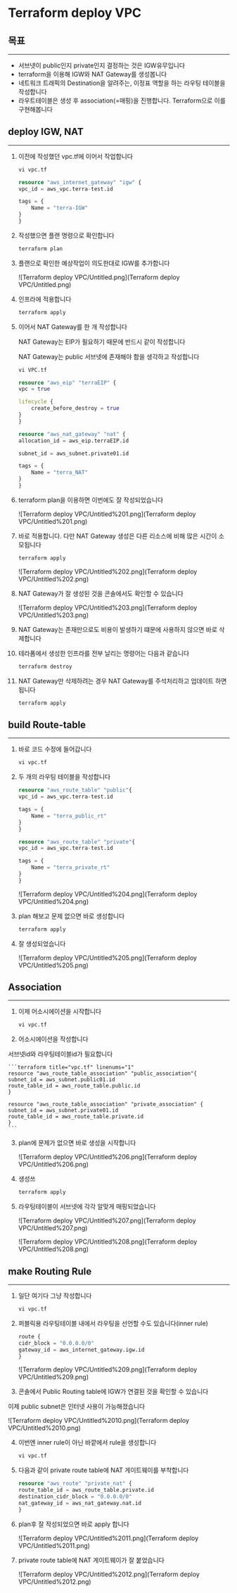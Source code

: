 # Terraform deploy VPC

## 목표

---

- 서브넷이 public인지 private인지 결정하는 것은 IGW유무입니다
- terraform을 이용해 IGW와 NAT Gateway를 생성봅니다
- 네트워크 트래픽의 Destination을 알려주는, 이정표 역할을 하는 라우팅 테이블을 작성합니다
- 라우트테이블은 생성 후 association(=매핑)을 진행합니다. Terraform으로 이를 구현해봅니다

## deploy IGW, NAT

---

1. 이전에 작성했던 vpc.tf에 이어서 작업합니다
    
    ```s
    vi vpc.tf
    ```

    ```terraform title="vpc.tf" linenums="1"
    resource "aws_internet_gateway" "igw" {
    vpc_id = aws_vpc.terra-test.id

    tags = {
        Name = "terra-IGW"
    }
    }
    ```
    
2. 작성했으면 플랜 명령으로 확인합니다
    
    ```s
    terraform plan
    ```
    
3. 플랜으로 확인한 예상작업이 의도한대로 IGW를 추가합니다
    
    ![Terraform deploy VPC/Untitled.png](Terraform deploy VPC/Untitled.png)
    
4. 인프라에 적용합니다

    ```s
    terraform apply
    ```
    
5. 이어서 NAT Gateway를 한 개 작성합니다
    
    NAT Gateway는 EIP가 필요하기 때문에 반드시 같이 작성합니다
    
    NAT Gateway는 public 서브넷에 존재해야 함을 생각하고 작성합니다

    ```s
    vi VPC.tf
    ```

    ```terraform title="vpc.tf" linenums="1"
    resource "aws_eip" "terraEIP" {
    vpc = true

    lifecycle {
        create_before_destroy = true
    }
    }

    resource "aws_nat_gateway" "nat" {
    allocation_id = aws_eip.terraEIP.id

    subnet_id = aws_subnet.private01.id

    tags = {
        Name = "terra_NAT"
    }
    }
    ```

6. terraform plan을 이용하면 이번에도 잘 작성되었습니다
    
    ![Terraform deploy VPC/Untitled%201.png](Terraform deploy VPC/Untitled%201.png)
    
7. 바로 적용합니다. 다만 NAT Gateway 생성은 다른 리소스에 비해 많은 시간이 소모됩니다

    ```s
    terraform apply
    ```
    
    ![Terraform deploy VPC/Untitled%202.png](Terraform deploy VPC/Untitled%202.png)
    
8. NAT Gateway가 잘 생성된 것을 콘솔에서도 확인할 수 있습니다
    
    ![Terraform deploy VPC/Untitled%203.png](Terraform deploy VPC/Untitled%203.png)
    
9. NAT Gateway는 존재만으로도 비용이 발생하기 떄문에 사용하지 않으면 바로 삭제합니다
10. 테라폼에서 생성한 인프라를 전부 날리는 명령어는 다음과 같습니다

    ```s
    terraform destroy
    ```
    
11. NAT Gateway만 삭제하려는 경우 NAT Gateway를 주석처리하고 업데이트 하면 됩니다

    ```s
    terraform apply
    ```
    

## build Route-table

---

1. 바로 코드 수정에 들어갑니다

    ```s
    vi vpc.tf
    ```

2. 두 개의 라우팅 테이블을 작성합니다

    ```terraform title="vpc.tf" linenums="1"
    resource "aws_route_table" "public"{
    vpc_id = aws_vpc.terra-test.id

    tags = {
        Name = "terra_public_rt"
    }
    }

    resource "aws_route_table" "private"{
    vpc_id = aws_vpc.terra-test.id

    tags = {
        Name = "terra_private_rt"
    }
    }
    ```

    ![Terraform deploy VPC/Untitled%204.png](Terraform deploy VPC/Untitled%204.png)
    
3. plan 해보고 문제 없으면 바로 생성합니다

    ```s
    terraform apply
    ```

4. 잘 생성되었습니다
    
    ![Terraform deploy VPC/Untitled%205.png](Terraform deploy VPC/Untitled%205.png)
    

## Association

---

1. 이제 어소시에이션을 시작합니다

    ```s
    vi vpc.tf
    ```

2. 어소시에이션을 작성합니다
    
서브넷id와 라우팅테이블id가 필요합니다

    ```terraform title="vpc.tf" linenums="1"
    resource "aws_route_table_association" "public_association"{
    subnet_id = aws_subnet.public01.id
    route_table_id = aws_route_table.public.id
    }

    resource "aws_route_table_association" "private_association" {
    subnet_id = aws_subnet.private01.id
    route_table_id = aws_route_table.private.id
    }
    ```

3. plan에 문제가 없으면 바로 생성을 시작합니다
    
    ![Terraform deploy VPC/Untitled%206.png](Terraform deploy VPC/Untitled%206.png)
    
4. 생성쓰

    ```s
    terraform apply
    ```

5. 라우팅테이블이 서브넷에 각각 알맞게 매핑되었습니다
    
    ![Terraform deploy VPC/Untitled%207.png](Terraform deploy VPC/Untitled%207.png)
    
    ![Terraform deploy VPC/Untitled%208.png](Terraform deploy VPC/Untitled%208.png)
    

## make Routing Rule

---

1. 일단 여기다 그냥 작성합니다

    ```s
    vi vpc.tf
    ```

2. 퍼블릭용 라우팅테이블 내에서 라우팅을 선언할 수도 있습니다(inner rule)

    ```terraform title="vpc.tf" linenums="1"
    route { 
    cidr_block = "0.0.0.0/0"
    gateway_id = aws_internet_gateway.igw.id
    }
    ```

    ![Terraform deploy VPC/Untitled%209.png](Terraform deploy VPC/Untitled%209.png)
    
3. 콘솔에서 Public Routing table에 IGW가 연결된 것을 확인할 수 있습니다
    
이제 public subnet은 인터넷 사용이 가능해졌습니다

![Terraform deploy VPC/Untitled%2010.png](Terraform deploy VPC/Untitled%2010.png)

4. 이번엔 inner rule이 아닌 바깥에서 rule을 생성합니다

    ```s
    vi vpc.tf
    ```

5. 다음과 같이 private route table에 NAT 게이트웨이를 부착합니다

    ```terraform title="vpc.tf" linenums="1"
    resource "aws_route" "private_nat" {
    route_table_id = aws_route_table.private.id
    destination_cidr_block = "0.0.0.0/0"
    nat_gateway_id = aws_nat_gateway.nat.id
    }
    ```

6. plan후 잘 작성되었으면 바로 apply 합니다
    
    ![Terraform deploy VPC/Untitled%2011.png](Terraform deploy VPC/Untitled%2011.png)
    
7. private route table에 NAT 게이트웨이가 잘 붙었습니다
    
    ![Terraform deploy VPC/Untitled%2012.png](Terraform deploy VPC/Untitled%2012.png)
    
